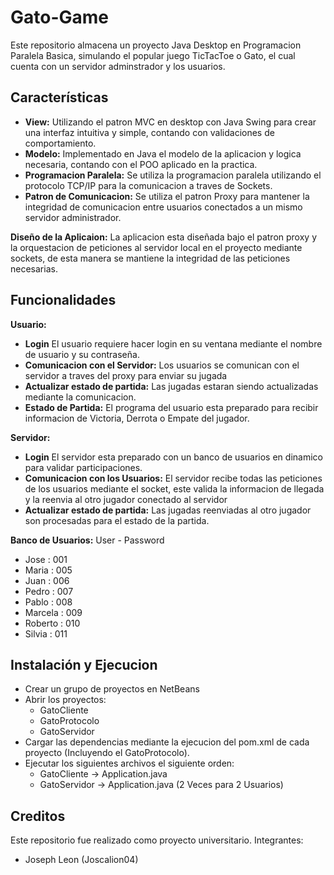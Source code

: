 # Gato-Game
Este repositorio almacena un proyecto Java Desktop en Programacion Paralela Basica, simulando el popular juego TicTacToe o Gato, el cual cuenta con un servidor adminstrador y los usuarios.

## Características

- **View:** Utilizando el patron MVC en desktop con Java Swing para crear una interfaz intuitiva y simple, contando con validaciones de comportamiento.
- **Modelo:** Implementado en Java el modelo de la aplicacion y logica necesaria, contando con el POO aplicado en la practica.
- **Programacion Paralela:** Se utiliza la programacion paralela utilizando el protocolo TCP/IP para la comunicacion a traves de Sockets.
- **Patron de Comunicacion:** Se utiliza el patron Proxy para mantener la integridad de comunicacion entre usuarios conectados a un mismo servidor administrador.

**Diseño de la Aplicaion:**
La aplicacion esta diseñada bajo el patron proxy y la orquestacion de peticiones al servidor local en el proyecto mediante sockets, de esta manera se mantiene la integridad de las peticiones necesarias.

## Funcionalidades

**Usuario:**
- **Login** El usuario requiere hacer login en su ventana mediante el nombre de usuario y su contraseña.
- **Comunicacion con el Servidor:** Los usuarios se comunican con el servidor a traves del proxy para enviar su jugada
- **Actualizar estado de partida:** Las jugadas estaran siendo actualizadas mediante la comunicacion.
- **Estado de Partida:** El programa del usuario esta preparado para recibir informacion de Victoria, Derrota o Empate del jugador.

**Servidor:**
- **Login** El servidor esta preparado con un banco de usuarios en dinamico para validar participaciones.
- **Comunicacion con los Usuarios:** El servidor recibe todas las peticiones de los usuarios mediante el socket, este valida la informacion de llegada y la reenvia al otro jugador conectado al servidor
- **Actualizar estado de partida:** Las jugadas reenviadas al otro jugador son procesadas para el estado de la partida.
  
**Banco de Usuarios:**
  User - Password
 - Jose : 001
 - Maria : 005
 - Juan : 006
 - Pedro : 007
 - Pablo : 008
 - Marcela : 009
 - Roberto : 010
 - Silvia : 011

## Instalación y Ejecucion
- Crear un grupo de proyectos en NetBeans
- Abrir los proyectos:
    - GatoCliente
    - GatoProtocolo
    - GatoServidor
- Cargar las dependencias mediante la ejecucion del pom.xml de cada proyecto (Incluyendo el GatoProtocolo).
- Ejecutar los siguientes archivos el siguiente orden:
    - GatoCliente -> Application.java
    - GatoServidor -> Application.java (2 Veces para 2 Usuarios)

## Creditos
Este repositorio fue realizado como proyecto universitario.
Integrantes:
 - Joseph Leon (Joscalion04)
